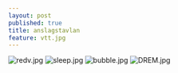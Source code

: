 ```yaml
---
layout: post
published: true
title: anslagstavlan
feature: vtt.jpg
---
```

![redv.jpg]({{site.baseurl}}/assets/images/posts/redv.jpg)
![sleep.jpg]({{site.baseurl}}/assets/images/posts/sleep.jpg)
![bubble.jpg]({{site.baseurl}}/assets/images/posts/bubble.jpg)
![DREM.jpg]({{site.baseurl}}/assets/images/posts/DREM.jpg)
